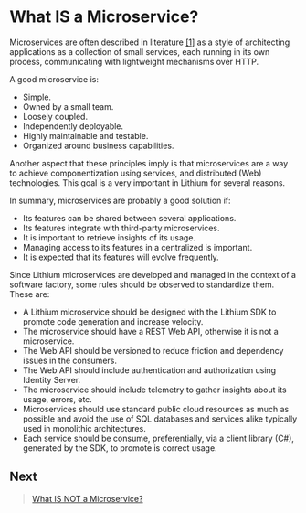 # What IS a Microservice?

Microservices are often described in literature [[1]](https://martinfowler.com/articles/microservices.html) as a style of architecting applications as a collection of small services, each running in its own process, communicating with lightweight mechanisms over HTTP.

A good microservice is:

- Simple.
- Owned by a small team.
- Loosely coupled.
- Independently deployable.
- Highly maintainable and testable.
- Organized around business capabilities.

Another aspect that these principles imply is that microservices are a way to achieve componentization using services, and distributed (Web) technologies. This goal is a very important in Lithium for several reasons.

In summary, microservices are probably a good solution if:

- Its features can be shared between several applications.
- Its features integrate with third-party microservices.
- It is important to retrieve insights of its usage.
- Managing access to its features in a centralized is important.
- It is expected that its features will evolve frequently.

Since Lithium microservices are developed and managed in the context of a software factory, some rules should be observed to standardize them. These are:

- A Lithium microservice should be designed with the Lithium SDK to promote code generation and increase velocity.
- The microservice should have a REST Web API, otherwise it is not a microservice.
- The Web API should be versioned to reduce friction and dependency issues in the consumers.
- The Web API should include authentication and authorization using Identity Server.
- The microservice should include telemetry to gather insights about its usage, errors, etc.
- Microservices should use standard public cloud resources as much as possible and avoid the use of SQL databases and services alike typically used in monolithic architectures.
- Each service should be consume, preferentially, via a client library (C#), generated by the SDK, to promote is correct usage.

## Next

> [What IS NOT a Microservice?](2-what-is-not-a-microservice.md)
